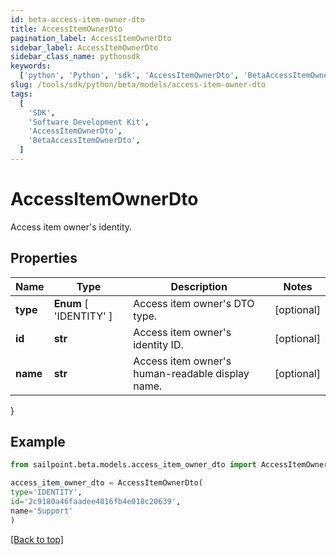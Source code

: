 ```yaml
---
id: beta-access-item-owner-dto
title: AccessItemOwnerDto
pagination_label: AccessItemOwnerDto
sidebar_label: AccessItemOwnerDto
sidebar_class_name: pythonsdk
keywords:
  ['python', 'Python', 'sdk', 'AccessItemOwnerDto', 'BetaAccessItemOwnerDto']
slug: /tools/sdk/python/beta/models/access-item-owner-dto
tags:
  [
    'SDK',
    'Software Development Kit',
    'AccessItemOwnerDto',
    'BetaAccessItemOwnerDto',
  ]
---
```


# AccessItemOwnerDto

Access item owner's identity.

## Properties

| Name | Type | Description | Notes |
| --- | --- | --- | --- |
| **type** | **Enum** [ 'IDENTITY' ] | Access item owner's DTO type. | [optional] |
| **id** | **str** | Access item owner's identity ID. | [optional] |
| **name** | **str** | Access item owner's human-readable display name. | [optional] |

}

## Example

```python
from sailpoint.beta.models.access_item_owner_dto import AccessItemOwnerDto

access_item_owner_dto = AccessItemOwnerDto(
type='IDENTITY',
id='2c9180a46faadee4016fb4e018c20639',
name='Support'
)

```

[[Back to top]](#)
